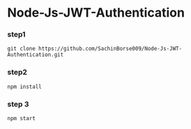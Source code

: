 # Node-Js-JWT-Authentication


### step1
```
git clone https://github.com/SachinBorse009/Node-Js-JWT-Authentication.git
```

### step2
```
npm install
```

### step 3
```
npm start
```

